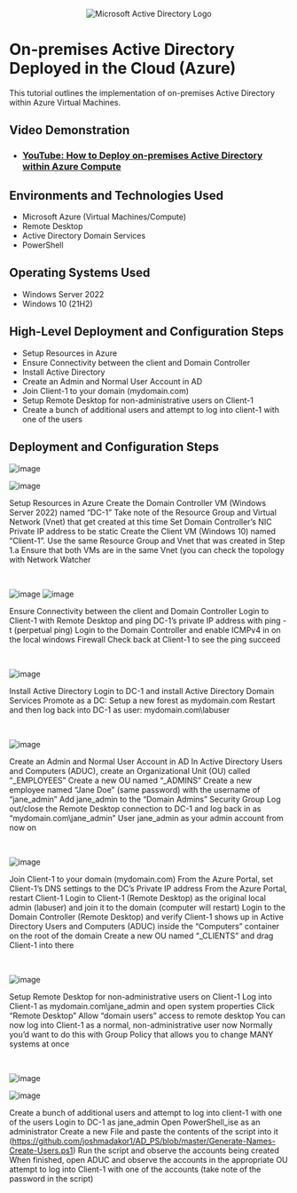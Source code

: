 <p align="center">
<img src="https://i.imgur.com/pU5A58S.png" alt="Microsoft Active Directory Logo"/>
</p>

<h1>On-premises Active Directory Deployed in the Cloud (Azure)</h1>
This tutorial outlines the implementation of on-premises Active Directory within Azure Virtual Machines.<br />


<h2>Video Demonstration</h2>

- ### [YouTube: How to Deploy on-premises Active Directory within Azure Compute](https://www.youtube.com)

<h2>Environments and Technologies Used</h2>

- Microsoft Azure (Virtual Machines/Compute)
- Remote Desktop
- Active Directory Domain Services
- PowerShell

<h2>Operating Systems Used </h2>

- Windows Server 2022
- Windows 10 (21H2)

<h2>High-Level Deployment and Configuration Steps</h2>

- Setup Resources in Azure
- Ensure Connectivity between the client and Domain Controller
- Install Active Directory
- Create an Admin and Normal User Account in AD
- Join Client-1 to your domain (mydomain.com)
- Setup Remote Desktop for non-administrative users on Client-1
- Create a bunch of additional users and attempt to log into client-1 with one of the users

<h2>Deployment and Configuration Steps</h2>

![image](https://github.com/kayetech84/configure-ad/assets/153541024/fd7cfe53-991b-4545-b40f-61326a9cf7dd)

![image](https://github.com/kayetech84/configure-ad/assets/153541024/c3f10ed3-07a8-4378-9d91-30b1615393df)

<p>
Setup Resources in Azure
Create the Domain Controller VM (Windows Server 2022) named “DC-1”
Take note of the Resource Group and Virtual Network (Vnet) that get created at this time
Set Domain Controller’s NIC Private IP address to be static
Create the Client VM (Windows 10) named “Client-1”. Use the same Resource Group and Vnet that was created in Step 1.a
Ensure that both VMs are in the same Vnet (you can check the topology with Network Watcher

</p>
<br />

![image](https://github.com/kayetech84/configure-ad/assets/153541024/5908f5b0-fc4f-440e-92c5-e0b9bcfaada7)
![image](https://github.com/kayetech84/configure-ad/assets/153541024/b177610c-922e-4123-ba09-e180aa12dcc0)



<p>
Ensure Connectivity between the client and Domain Controller
Login to Client-1 with Remote Desktop and ping DC-1’s private IP address with ping -t <ip address> (perpetual ping)
Login to the Domain Controller and enable ICMPv4 in on the local windows Firewall
Check back at Client-1 to see the ping succeed

</p>
<br />

<p>

![image](https://github.com/kayetech84/configure-ad/assets/153541024/1c833771-e708-492b-a44e-be2e972e428f)

<p>
Install Active Directory
Login to DC-1 and install Active Directory Domain Services
Promote as a DC: Setup a new forest as mydomain.com 
Restart and then log back into DC-1 as user: mydomain.com\labuser
</p>
<br />

<p>


![image](https://github.com/kayetech84/configure-ad/assets/153541024/548a8732-98ca-4ece-9960-5b39626f8992)
<p>
Create an Admin and Normal User Account in AD
In Active Directory Users and Computers (ADUC), create an Organizational Unit (OU) called “_EMPLOYEES”
Create a new OU named “_ADMINS”
Create a new employee named “Jane Doe” (same password) with the username of “jane_admin”
Add jane_admin to the “Domain Admins” Security Group
Log out/close the Remote Desktop connection to DC-1 and log back in as “mydomain.com\jane_admin”
User jane_admin as your admin account from now on

</p>
<br />


<p>

![image](https://github.com/kayetech84/configure-ad/assets/153541024/aef95fbd-e45c-4de9-974c-c4de946076a5)

</p>
Join Client-1 to your domain (mydomain.com)
From the Azure Portal, set Client-1’s DNS settings to the DC’s Private IP address
From the Azure Portal, restart Client-1
Login to Client-1 (Remote Desktop) as the original local admin (labuser) and join it to the domain (computer will restart)
Login to the Domain Controller (Remote Desktop) and verify Client-1 shows up in Active Directory Users and Computers (ADUC) inside the “Computers” container on the root of the domain
Create a new OU named “_CLIENTS” and drag Client-1 into there

</p>
<br />


![image](https://github.com/kayetech84/configure-ad/assets/153541024/aa0a3b87-8cfe-4b68-b94f-4239c31fe0c5)

<p>
Setup Remote Desktop for non-administrative users on Client-1
Log into Client-1 as mydomain.com\jane_admin and open system properties
Click “Remote Desktop”
Allow “domain users” access to remote desktop
You can now log into Client-1 as a normal, non-administrative user now
Normally you’d want to do this with Group Policy that allows you to change MANY systems at once 

</p>
<br />


<p>

![image](https://github.com/kayetech84/configure-ad/assets/153541024/0606abe4-1c0d-4040-8a2e-615e7f53a3d6)

![image](https://github.com/kayetech84/configure-ad/assets/153541024/245f1c67-b599-4418-8516-1f06eb4a4afe)

Create a bunch of additional users and attempt to log into client-1 with one of the users
Login to DC-1 as jane_admin
Open PowerShell_ise as an administrator
Create a new File and paste the contents of the script into it (https://github.com/joshmadakor1/AD_PS/blob/master/Generate-Names-Create-Users.ps1)
Run the script and observe the accounts being created
When finished, open ADUC and observe the accounts in the appropriate OU
attempt to log into Client-1 with one of the accounts (take note of the password in the script)


</p>
<br />




